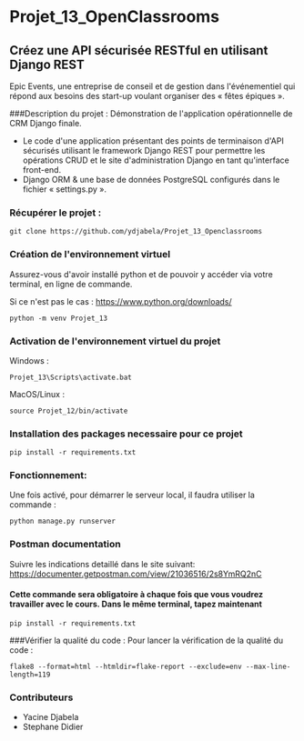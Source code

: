 # Projet_13_OpenClassrooms
## Créez une API sécurisée RESTful en utilisant Django REST
Epic Events, une entreprise de conseil et de gestion dans l'événementiel qui répond aux besoins des start-up voulant organiser des « fêtes épiques ».

###Description du projet :
Démonstration de l'application opérationnelle de CRM Django finale.
* Le code d'une application présentant des points de terminaison d'API sécurisés utilisant le framework Django REST pour permettre les opérations CRUD et le site d'administration Django en tant qu'interface front-end.
* Django ORM & une base de données PostgreSQL configurés dans le fichier « settings.py ».

### Récupérer le projet :

```
git clone https://github.com/ydjabela/Projet_13_Openclassrooms
```

### Création de l'environnement virtuel

Assurez-vous d'avoir installé python et de pouvoir y accéder via votre terminal, en ligne de commande.

Si ce n'est pas le cas : https://www.python.org/downloads/

```
python -m venv Projet_13
```

### Activation de l'environnement virtuel du projet

Windows :

```
Projet_13\Scripts\activate.bat
```

MacOS/Linux :
```
source Projet_12/bin/activate
```

### Installation des packages necessaire pour ce projet
```
pip install -r requirements.txt
```

### Fonctionnement:
Une fois activé, pour démarrer le serveur local, il faudra utiliser la commande :
```
python manage.py runserver 
```
### Postman documentation

Suivre les  indications detaillé dans le site suivant:
https://documenter.getpostman.com/view/21036516/2s8YmRQ2nC
#### Cette commande sera obligatoire à chaque fois que vous voudrez travailler avec le cours. Dans le même terminal, tapez maintenant
```
pip install -r requirements.txt
```
###Vérifier la qualité du code :
Pour lancer la vérification de la qualité du code : 
```
flake8 --format=html --htmldir=flake-report --exclude=env --max-line-length=119
```
### Contributeurs
- Yacine Djabela
- Stephane Didier
